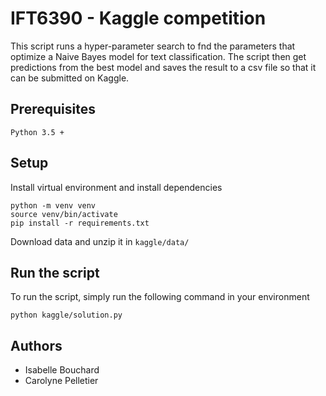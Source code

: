 # IFT6390 - Kaggle competition

This script runs a hyper-parameter search to fnd the parameters that optimize a
Naive Bayes model for text classification. The script then get predictions from
the best model and saves the result to a csv file so that it can be submitted 
on Kaggle.


## Prerequisites

```
Python 3.5 +
```

## Setup

Install virtual environment and install dependencies
```
python -m venv venv
source venv/bin/activate
pip install -r requirements.txt
```

Download data and unzip it in `kaggle/data/`

## Run the script

To run the script, simply run the following command in your environment

```
python kaggle/solution.py
```

## Authors 

- Isabelle Bouchard 
- Carolyne Pelletier
